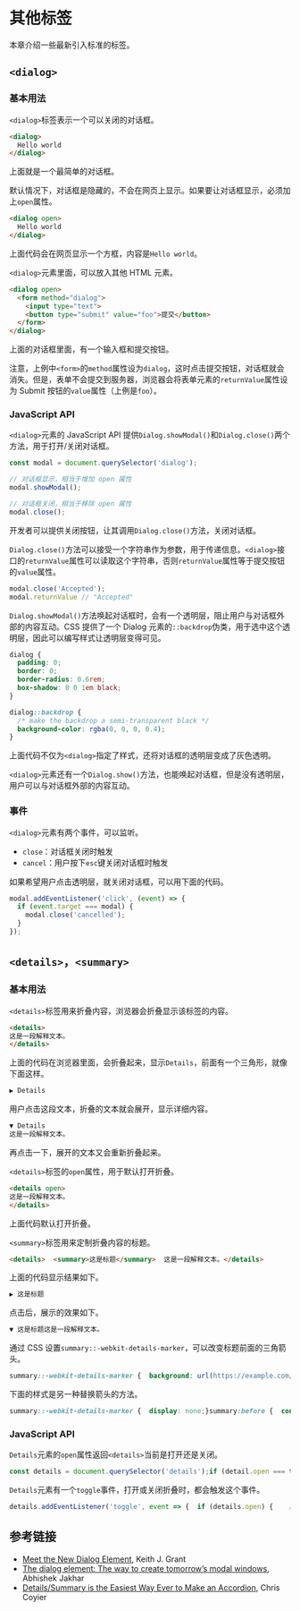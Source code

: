 # 其他标签

本章介绍一些最新引入标准的标签。

## `<dialog>`

### 基本用法

`<dialog>`标签表示一个可以关闭的对话框。

```html
<dialog>
  Hello world
</dialog>
```

上面就是一个最简单的对话框。

默认情况下，对话框是隐藏的，不会在网页上显示。如果要让对话框显示，必须加上`open`属性。

```html
<dialog open>
  Hello world
</dialog>
```

上面代码会在网页显示一个方框，内容是`Hello world`。

`<dialog>`元素里面，可以放入其他 HTML 元素。

```html
<dialog open>
  <form method="dialog">
    <input type="text">
    <button type="submit" value="foo">提交</button>
  </form>
</dialog>
```

上面的对话框里面，有一个输入框和提交按钮。

注意，上例中`<form>`的`method`属性设为`dialog`，这时点击提交按钮，对话框就会消失。但是，表单不会提交到服务器，浏览器会将表单元素的`returnValue`属性设为 Submit 按钮的`value`属性（上例是`foo`）。

### JavaScript API

`<dialog>`元素的 JavaScript API 提供`Dialog.showModal()`和`Dialog.close()`两个方法，用于打开/关闭对话框。

```javascript
const modal = document.querySelector('dialog');

// 对话框显示，相当于增加 open 属性
modal.showModal();

// 对话框关闭，相当于移除 open 属性
modal.close();
```

开发者可以提供关闭按钮，让其调用`Dialog.close()`方法，关闭对话框。

`Dialog.close()`方法可以接受一个字符串作为参数，用于传递信息。`<dialog>`接口的`returnValue`属性可以读取这个字符串，否则`returnValue`属性等于提交按钮的`value`属性。

```javascript
modal.close('Accepted');
modal.returnValue // "Accepted"
```

`Dialog.showModal()`方法唤起对话框时，会有一个透明层，阻止用户与对话框外部的内容互动。CSS 提供了一个 Dialog 元素的`::backdrop`伪类，用于选中这个透明层，因此可以编写样式让透明层变得可见。

```css
dialog {
  padding: 0;
  border: 0;
  border-radius: 0.6rem;
  box-shadow: 0 0 1em black;
}

dialog::backdrop {
  /* make the backdrop a semi-transparent black */
  background-color: rgba(0, 0, 0, 0.4);
}
```

上面代码不仅为`<dialog>`指定了样式，还将对话框的透明层变成了灰色透明。

`<dialog>`元素还有一个`Dialog.show()`方法，也能唤起对话框，但是没有透明层，用户可以与对话框外部的内容互动。

### 事件

`<dialog>`元素有两个事件，可以监听。

- `close`：对话框关闭时触发
- `cancel`：用户按下`esc`键关闭对话框时触发

如果希望用户点击透明层，就关闭对话框，可以用下面的代码。

```javascript
modal.addEventListener('click', (event) => {
  if (event.target === modal) {
    modal.close('cancelled');
  }
});
```

## `<details>`，`<summary>`

### 基本用法

`<details>`标签用来折叠内容，浏览器会折叠显示该标签的内容。

```html
<details>
这是一段解释文本。
</details>
```

上面的代码在浏览器里面，会折叠起来，显示`Details`，前面有一个三角形，就像下面这样。

```html
▶ Details
```

用户点击这段文本，折叠的文本就会展开，显示详细内容。

```html
▼ Details
这是一段解释文本。
```

再点击一下，展开的文本又会重新折叠起来。

`<details>`标签的`open`属性，用于默认打开折叠。

```html
<details open>
这是一段解释文本。
</details>
```

上面代码默认打开折叠。

`<summary>`标签用来定制折叠内容的标题。

```html
<details>  <summary>这是标题</summary>  这是一段解释文本。</details>
```

上面的代码显示结果如下。

```html
▶ 这是标题
```

点击后，展示的效果如下。

```html
▼ 这是标题这是一段解释文本。
```

通过 CSS 设置`summary::-webkit-details-marker`，可以改变标题前面的三角箭头。

```css
summary::-webkit-details-marker {  background: url(https://example.com/foo.svg);  color: transparent;}
```

下面的样式是另一种替换箭头的方法。

```css
summary::-webkit-details-marker {  display: none;}summary:before {  content: "\2714";  color: #696f7c;  margin-right: 5px;}
```


### JavaScript API

`Details`元素的`open`属性返回`<details>`当前是打开还是关闭。

```javascript
const details = document.querySelector('details');if (detail.open === true) {  // 展开状态} else {  // 折叠状态}
```

`Details`元素有一个`toggle`事件，打开或关闭折叠时，都会触发这个事件。

```javascript
details.addEventListener('toggle', event => {  if (details.open) {    /* 展开状况 */  } else {    /* 折叠状态 */  }});
```

## 参考链接

- [Meet the New Dialog Element](https://keithjgrant.com/posts/2018/meet-the-new-dialog-element/), Keith J. Grant
- [The dialog element: The way to create tomorrow’s modal windows](https://blog.logrocket.com/the-dialog-element-the-way-to-create-tomorrows-modal-windows-f1d4ab14380b), Abhishek Jakhar
- [Details/Summary is the Easiest Way Ever to Make an Accordion](https://css-tricks.com/quick-reminder-that-details-summary-is-the-easiest-way-ever-to-make-an-accordion/), Chris Coyier